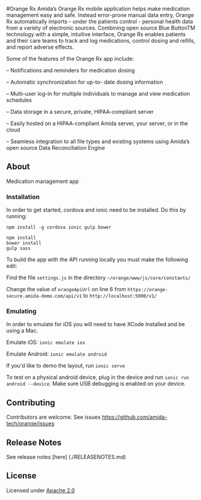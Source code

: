 #Orange Rx
Amida’s Orange Rx mobile application helps make medication management
easy and safe. Instead error-prone manual data entry, Orange Rx
automatically imports - under the patients control - personal health data from
a variety of electronic sources. Combining open source Blue ButtonTM technology with a simple, intuitive interface, Orange Rx enables patients and their care teams to track and log medications, control dosing and refills, and report adverse effects.

Some of the features of the Orange Rx app include:

– Notifications and reminders for medication dosing

– Automatic synchronization for up-to- date dosing information

– Multi-user log-in for multiple individuals to manage and view medication schedules

– Data storage in a secure, private, HIPAA-compliant server

– Easily hosted on a HIPAA-compliant Amida server, your server, or in the cloud

– Seamless integration to all file types and existing systems using Amida’s open source Data Reconciliation Engine


## About

Medication management app

### Installation

In order to get started, cordova and ionic need to be installed.  Do this by running:

```
npm install -g cordova ionic gulp bower

npm install
bower install
gulp sass
```

To build the app with the API running locally you must make the following edit:

Find the file `settings.js` in the directory `~/orange/www/js/core/constants/`

Change the value of `orangeApiUrl` on line 6 from `https://orange-secure.amida-demo.com/api/v1` to `http://localhost:5000/v1/`

### Emulating

In order to emulate for iOS you will need to have XCode Installed and be using a Mac.

Emulate iOS: `ionic emulate ios`

Emulate Android: `ionic emulate android`

If you'd like to demo the layout, run `ionic serve`

To test on a physical android device, plug in the device and run `ionic run android --device`.
Make sure USB debugging is enabled on your device.


## Contributing

Contributors are welcome. See issues https://github.com/amida-tech/orange/issues

## Release Notes

See release notes [here] (./RELEASENOTES.md)

## License

Licensed under [Apache 2.0](./LICENSE)
